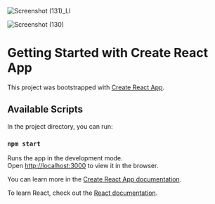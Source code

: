 




![Screenshot (131)_LI](https://user-images.githubusercontent.com/66914300/122546801-f3203c00-d04c-11eb-909f-3754c6689d01.jpg)

![Screenshot (130)](https://user-images.githubusercontent.com/66914300/122546828-f87d8680-d04c-11eb-862d-82eda8726d6f.png)



# Getting Started with Create React App

This project was bootstrapped with [Create React App](https://github.com/facebook/create-react-app).

## Available Scripts

In the project directory, you can run:

### `npm start`

Runs the app in the development mode.\
Open [http://localhost:3000](http://localhost:3000) to view it in the browser.


You can learn more in the [Create React App documentation](https://facebook.github.io/create-react-app/docs/getting-started).

To learn React, check out the [React documentation](https://reactjs.org/).

